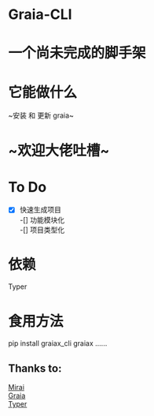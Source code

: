 # Graia-CLI  
# 一个尚未完成的脚手架  
# 它能做什么  
~安装 和 更新 graia~
# ~欢迎大佬吐槽~
# To Do  
- [x] 快速生成项目  
-[] 功能模块化  
-[] 项目类型化
# 依赖  
Typer  
# 食用方法  
pip install graiax_cli 
graiax ......
## Thanks to:  
[Mirai](https://github.com/mamoe/mirai)  
[Graia](https://github.com/GraiaProject/Application)  
[Typer](https://github.com/tiangolo/typer)
